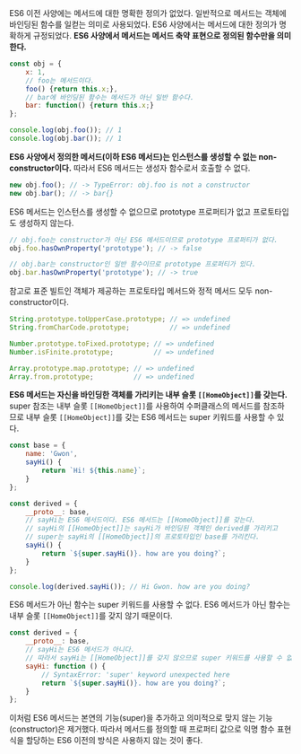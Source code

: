 ES6 이전 사양에는 메서드에 대한 명확한 정의가 없었다. 일반적으로 메서드는 객체에 바인딩된 함수를 일컫는 의미로 사용되었다. ES6 사양에서는 메서드에 대한 정의가 명확하게 규정되었다. **ES6 사양에서 메서드는 메서드 축약 표현으로 정의된 함수만을 의미한다.**

```javascript
const obj = {
	x: 1, 
	// foo는 메서드이다.
	foo() {return this.x;},
	// bar에 바인딩된 함수는 메서드가 아닌 일반 함수다.
	bar: function() {return this.x;}
};

console.log(obj.foo()); // 1
console.log(obj.bar()); // 1
```

**ES6 사양에서 정의한 메서드(이하 ES6 메서드)는 인스턴스를 생성할 수 없는 non-constructor이다.** 따라서 ES6 메서드는 생성자 함수로서 호출할 수 없다.

```javascript
new obj.foo(); // -> TypeError: obj.foo is not a constructor
new obj.bar(); // -> bar{}
```

ES6 메서드는 인스턴스를 생성할 수 없으므로 prototype 프로퍼티가 없고 프로토타입도 생성하지 않는다.

```javascript
// obj.foo는 constructor가 아닌 ES6 메서드이므로 prototype 프로퍼티가 없다.
obj.foo.hasOwnProperty('prototype'); // -> false

// obj.bar는 constructor인 일반 함수이므로 prototype 프로퍼티가 있다.
obj.bar.hasOwnProperty('prototype'); // -> true
```

참고로 표준 빌트인 객체가 제공하는 프로토타입 메서드와 정적 메서드 모두 non-constructor이다.

```javascript
String.prototype.toUpperCase.prototype; // => undefined
String.fromCharCode.prototype;          // => undefined

Number.prototype.toFixed.prototype; // => undefined
Number.isFinite.prototype;          // => undefined

Array.prototype.map.prototype; // => undefined
Array.from.prototype;          // => undefined
```

**ES6 메서드는 자신을 바인딩한 객체를 가리키는 내부 슬롯 `[[HomeObject]]`를 갖는다.** super 참조는 내부 슬롯 `[[HomeObject]]`를 사용하여 수퍼클래스의 메서드를 참조하므로 내부 슬롯 `[[HomeObject]]`를 갖는 ES6 메서드는 super 키워드를 사용할 수 있다.

```javascript
const base = {
	name: 'Gwon',
	sayHi() {
		return `Hi! ${this.name}`;
	}
};

const derived = {
	__proto__: base,
	// sayHi는 ES6 메서드이다. ES6 메서드는 [[HomeObject]]를 갖는다.
	// sayHi의 [[HomeObject]]는 sayHi가 바인딩된 객체인 derived를 가리키고
	// super는 sayHi의 [[HomeObject]]의 프로토타입인 base를 가리킨다.
	sayHi() {
		return `${super.sayHi()}. how are you doing?`;
	}
};

console.log(derived.sayHi()); // Hi Gwon. how are you doing?
```

ES6 메서드가 아닌 함수는 super 키워드를 사용할 수 없다. ES6 메서드가 아닌 함수는 내부 슬롯 `[[HomeObject]]`를 갖지 않기 때문이다.

```javascript
const derived = {
	__proto__: base,
	// sayHi는 ES6 메서드가 아니다.
	// 따라서 sayHi는 [[HomeObject]]를 갖지 않으므로 super 키워드를 사용할 수 없다.
	sayHi: function () {
		// SyntaxError: 'super' keyword unexpected here
		return `${super.sayHi()}. how are you doing?`;
	}
};
```

이처럼 ES6 메서드는 본연의 기능(super)을 추가하고 의미적으로 맞지 않는 기능(constructor)은 제거했다.
따라서 메서드를 정의할 때 프로퍼티 값으로 익명 함수 표현식을 할당하는 ES6 이전의 방식은 사용하지 않는 것이 좋다.